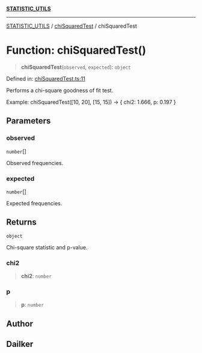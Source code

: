 [**STATISTIC_UTILS**](../../README.md)

***

[STATISTIC_UTILS](../../README.md) / [chiSquaredTest](../README.md) / chiSquaredTest

# Function: chiSquaredTest()

> **chiSquaredTest**(`observed`, `expected`): `object`

Defined in: [chiSquaredTest.ts:11](https://github.com/dailker/everyutil/blob/88c583cdd8386be54599315f93f88880d20b94f3/src/statistic/chiSquaredTest.ts#L11)

Performs a chi-square goodness of fit test.

Example: chiSquaredTest([10, 20], [15, 15]) → { chi2: 1.666, p: 0.197 }

## Parameters

### observed

`number`[]

Observed frequencies.

### expected

`number`[]

Expected frequencies.

## Returns

`object`

Chi-square statistic and p-value.

### chi2

> **chi2**: `number`

### p

> **p**: `number`

## Author

## Dailker
